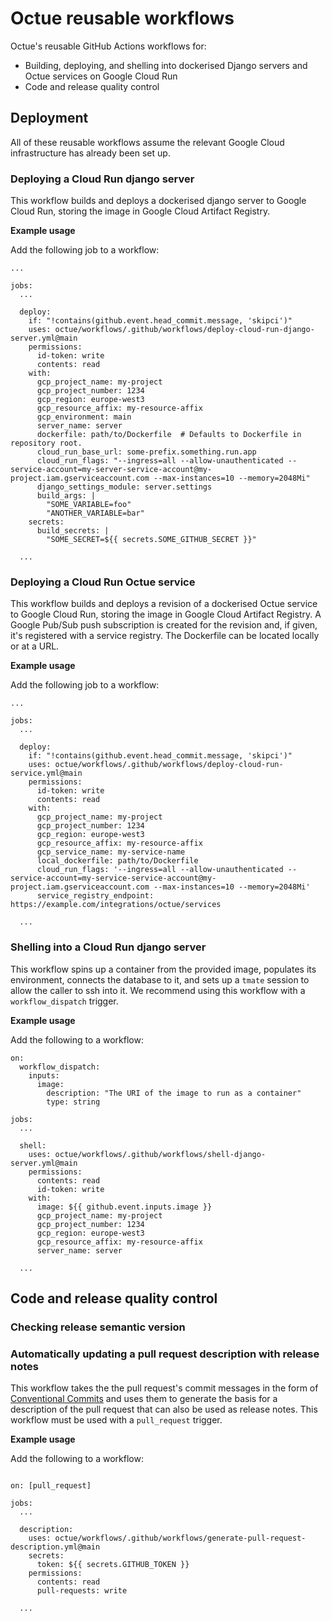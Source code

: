# Octue reusable workflows
Octue's reusable GitHub Actions workflows for:
- Building, deploying, and shelling into dockerised Django servers and Octue services on Google Cloud Run
- Code and release quality control

## Deployment
All of these reusable workflows assume the relevant Google Cloud infrastructure has already been set up.

### Deploying a Cloud Run django server
This workflow builds and deploys a dockerised django server to Google Cloud Run, storing the image in Google Cloud 
Artifact Registry.

**Example usage**

Add the following job to a workflow:

```shell
...

jobs:
  ...
  
  deploy:
    if: "!contains(github.event.head_commit.message, 'skipci')"
    uses: octue/workflows/.github/workflows/deploy-cloud-run-django-server.yml@main
    permissions:
      id-token: write
      contents: read
    with:
      gcp_project_name: my-project
      gcp_project_number: 1234
      gcp_region: europe-west3
      gcp_resource_affix: my-resource-affix
      gcp_environment: main
      server_name: server
      dockerfile: path/to/Dockerfile  # Defaults to Dockerfile in repository root.
      cloud_run_base_url: some-prefix.something.run.app
      cloud_run_flags: "--ingress=all --allow-unauthenticated --service-account=my-server-service-account@my-project.iam.gserviceaccount.com --max-instances=10 --memory=2048Mi"
      django_settings_module: server.settings
      build_args: |
        "SOME_VARIABLE=foo"
        "ANOTHER_VARIABLE=bar"
    secrets:
      build_secrets: |
        "SOME_SECRET=${{ secrets.SOME_GITHUB_SECRET }}"
  
  ...
```

### Deploying a Cloud Run Octue service
This workflow builds and deploys a revision of a dockerised Octue service to Google Cloud Run, storing the image in 
Google Cloud Artifact Registry. A Google Pub/Sub push subscription is created for the revision and, if given, it's 
registered with a service registry. The Dockerfile can be located locally or at a URL.

**Example usage**

Add the following job to a workflow:

```shell
...

jobs:
  ...
  
  deploy:
    if: "!contains(github.event.head_commit.message, 'skipci')"
    uses: octue/workflows/.github/workflows/deploy-cloud-run-service.yml@main
    permissions:
      id-token: write
      contents: read
    with:
      gcp_project_name: my-project
      gcp_project_number: 1234
      gcp_region: europe-west3
      gcp_resource_affix: my-resource-affix
      gcp_service_name: my-service-name
      local_dockerfile: path/to/Dockerfile
      cloud_run_flags: '--ingress=all --allow-unauthenticated --service-account=my-service-service-account@my-project.iam.gserviceaccount.com --max-instances=10 --memory=2048Mi'
      service_registry_endpoint: https://example.com/integrations/octue/services

  ...
```

### Shelling into a Cloud Run django server
This workflow spins up a container from the provided image, populates its environment, connects the database to it, and
sets up a `tmate` session to allow the caller to ssh into it. We recommend using this workflow with a 
`workflow_dispatch` trigger.

**Example usage**

Add the following to a workflow:

```shell
on:
  workflow_dispatch:
    inputs:
      image:
        description: "The URI of the image to run as a container"
        type: string

jobs:
  ...
  
  shell:
    uses: octue/workflows/.github/workflows/shell-django-server.yml@main
    permissions:
      contents: read
      id-token: write
    with:
      image: ${{ github.event.inputs.image }}
      gcp_project_name: my-project
      gcp_project_number: 1234
      gcp_region: europe-west3
      gcp_resource_affix: my-resource-affix
      server_name: server

  ...      
```

## Code and release quality control

### Checking release semantic version

### Automatically updating a pull request description with release notes
This workflow takes the the pull request's commit messages in the form of 
[Conventional Commits](https://www.conventionalcommits.org/en/v1.0.0/) and uses them to generate the basis for a 
description of the pull request that can also be used as release notes. This workflow must be used with a `pull_request`
trigger.

**Example usage**

Add the following to a workflow:

```shell

on: [pull_request]

jobs:
  ...
  
  description:
    uses: octue/workflows/.github/workflows/generate-pull-request-description.yml@main
    secrets:
      token: ${{ secrets.GITHUB_TOKEN }}
    permissions:
      contents: read
      pull-requests: write

  ...     
```
